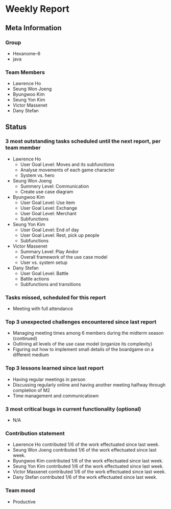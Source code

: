 # Weekly Report

## Meta Information

### Group

* Hexanome-6
* java

### Team Members

* Lawrence Ho
* Seung Won Joeng
* Byungwoo Kim
* Seung Yon Kim
* Victor Massenet
* Dany Stefan

## Status

### 3 most outstanding tasks scheduled until the next report, per team member
  
* Lawrence Ho
  * User Goal Level: Moves and its subfunctions
  * Analyse movements of each game character
  * System vs. hero
* Seung Won Joeng
  * Summery Level: Communication
  * Create use case diagram
* Byungwoo Kim
  * User Goal Level: Use item
  * User Goal Level: Exchange
  * User Goal Level: Merchant
  * Subfunctions
* Seung Yon Kim
  * User Goal Level: End of day
  * User Goal Level: Rest, pick up people
  * Subfunctions
* Victor Massenet
  * Summary Level: Play Andor
  * Overall framework of the use case model
  * User vs. system setup
* Dany Stefan
  * User Goal Level: Battle
  * Battle actions
  * Subfunctions and transitions

### Tasks missed, scheduled for this report

* Meeting with full attendance

### Top 3 unexpected challenges encountered since last report

* Managing meeting times among 6 members during the midterm season (continued)
* Outlining all levels of the use case model (organize its complexity)
* Figuring out how to implement small details of the boardgame on a different medium

### Top 3 lessons learned since last report

* Having regular meetings in person
* Discussing regularly online and having another meeting halfway through completion of M2
* Time management and communicatiown

### 3 most critical bugs in current functionality (optional)

* N/A

### Contribution statement

* Lawrence Ho contributed 1/6 of the work effectuated since last week.
* Seung Won Joeng contributed 1/6 of the work effectuated since last week.
* Byungwoo Kim contributed 1/6 of the work effectuated since last week.
* Seung Yon Kim contributed 1/6 of the work effectuated since last week.
* Victor Massenet contributed 1/6 of the work effectuated since last week.
* Dany Stefan contributed 1/6 of the work effectuated since last week.

### Team mood

* Productive